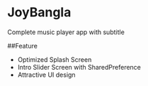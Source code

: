 # JoyBangla
Complete music player app with subtitle


##Feature
* Optimized Splash Screen
* Intro Slider Screen with SharedPreference
* Attractive UI design

